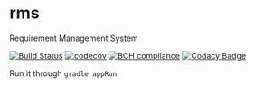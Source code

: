 # rms
Requirement Management System

[![Build Status](https://travis-ci.org/hydrogenious/rms.svg?branch=master)](https://travis-ci.org/hydrogenious/rms)
[![codecov](https://codecov.io/gh/hydrogenious/rms/branch/master/graph/badge.svg)](https://codecov.io/gh/hydrogenious/rms)
[![BCH compliance](https://bettercodehub.com/edge/badge/hydrogenious/rms?branch=master)](https://bettercodehub.com/)
[![Codacy Badge](https://api.codacy.com/project/badge/Grade/bbd943703e1941d1bcf61fe69ee5019a)](https://www.codacy.com/app/hydra/rms?utm_source=github.com&amp;utm_medium=referral&amp;utm_content=hydrogenious/rms&amp;utm_campaign=Badge_Grade)


Run it through `gradle appRun`